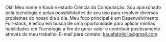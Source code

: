 Olá! Meu nome é Kauã e estudo Ciência da Computação. 
Sou apaixonado pela tecnologia e pelas possibilidades de seu uso para resolver diversos problemas do nosso dia a dia. 
Meu foco principal é em Desenvolvimento Full-stack, e estou em busca de uma oportunidade para aplicar minhas habilidades em Tecnologia a fim de gerar valor e contribuir positivamente através do meu trabalho.
E-mail para contato: kauafabriiciio@gmail.com
